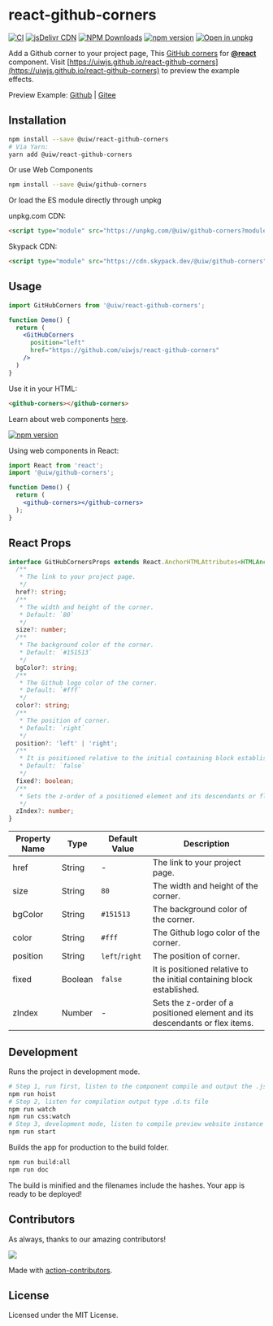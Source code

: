 react-github-corners
===
<!--dividing-->

[![CI](https://github.com/uiwjs/react-github-corners/actions/workflows/ci.yml/badge.svg)](https://github.com/uiwjs/react-github-corners/actions/workflows/ci.yml)
[![jsDelivr CDN](https://data.jsdelivr.com/v1/package/npm/@uiw/react-github-corners/badge?style=rounded)](https://www.jsdelivr.com/package/npm/@uiw/react-github-corners)
[![NPM Downloads](https://img.shields.io/npm/dm/@uiw/react-github-corners.svg?style=flat)](https://www.npmjs.com/package/@uiw/react-github-corners)
[![npm version](https://img.shields.io/npm/v/@uiw/react-github-corners.svg)](https://www.npmjs.com/package/@uiw/react-github-corners)
[![Open in unpkg](https://img.shields.io/badge/Open%20in-unpkg-blue)](https://uiwjs.github.io/npm-unpkg/#/pkg/@uiw/react-github-corners/file/README.md)

Add a Github corner to your project page, This [GitHub corners](https://uiwjs.github.io/react-github-corners) for [**@react**](https://github.com/facebook/react) component. Visit [https://uiwjs.github.io/react-github-corners](https://uiwjs.github.io/react-github-corners) to preview the example effects.

Preview Example: [Github](https://uiwjs.github.io/react-github-corners) | [Gitee](https://uiw.gitee.io/react-github-corners/)

## Installation

```bash
npm install --save @uiw/react-github-corners
# Via Yarn:
yarn add @uiw/react-github-corners
```

Or use Web Components

```bash
npm install --save @uiw/github-corners
```

Or load the ES module directly through unpkg

unpkg.com CDN:

```html
<script type="module" src="https://unpkg.com/@uiw/github-corners?module"></script>
```

Skypack CDN:

```html
<script type="module" src="https://cdn.skypack.dev/@uiw/github-corners"></script>
```

## Usage

```jsx
import GitHubCorners from '@uiw/react-github-corners';

function Demo() {
  return (
    <GitHubCorners
      position="left"
      href="https://github.com/uiwjs/react-github-corners"
    />
  )
}
```

Use it in your HTML:

```html
<github-corners></github-corners>
```

Learn about web components [here](https://developer.mozilla.org/en-US/docs/Web/Web_Components).

[![npm version](https://img.shields.io/npm/v/@uiw/github-corners.svg?label=github-corners)](https://www.npmjs.com/package/@uiw/github-corners)

Using web components in React:

```jsx
import React from 'react';
import '@uiw/github-corners';

function Demo() {
  return (
    <github-corners></github-corners>
  );
}
```

## React Props

```typescript
interface GitHubCornersProps extends React.AnchorHTMLAttributes<HTMLAnchorElement> {
  /**
   * The link to your project page.
   */
  href?: string;
  /**
   * The width and height of the corner. 
   * Default: `80`
   */
  size?: number;
  /**
   * The background color of the corner.
   * Default: `#151513`
   */
  bgColor?: string;
  /**
   * The Github logo color of the corner.
   * Default: `#fff`
   */
  color?: string;
  /**
   * The position of corner. 
   * Default: `right`
   */
  position?: 'left' | 'right';
  /**
   * It is positioned relative to the initial containing block established.
   * Default: `false`
   */
  fixed?: boolean;
  /**
   * Sets the z-order of a positioned element and its descendants or flex items.
   */
  zIndex?: number;
}
```

| Property Name | Type | Default Value | Description |
| ---- | ---- | ---- | ---- |
| href | String | - | The link to your project page. |
| size | String | `80` | The width and height of the corner. |
| bgColor | String | `#151513` | The background color of the corner. |
| color | String | `#fff` | The Github logo color of the corner. |
| position | String | `left`/`right` | The position of corner. |
| fixed | Boolean | `false` | It is positioned relative to the initial containing block established. |
| zIndex | Number | - | Sets the z-order of a positioned element and its descendants or flex items. |

## Development

Runs the project in development mode.  

```bash
# Step 1, run first, listen to the component compile and output the .js file
npm run hoist
# Step 2, listen for compilation output type .d.ts file
npm run watch 
npm run css:watch
# Step 3, development mode, listen to compile preview website instance
npm run start
```

Builds the app for production to the build folder.

```bash
npm run build:all
npm run doc
```

The build is minified and the filenames include the hashes.
Your app is ready to be deployed!

## Contributors

As always, thanks to our amazing contributors!

<a href="https://github.com/uiwjs/react-github-corners/graphs/contributors">
  <img src="https://uiwjs.github.io/react-github-corners/CONTRIBUTORS.svg" />
</a>

Made with [action-contributors](https://github.com/jaywcjlove/github-action-contributors).

## License

Licensed under the MIT License.
